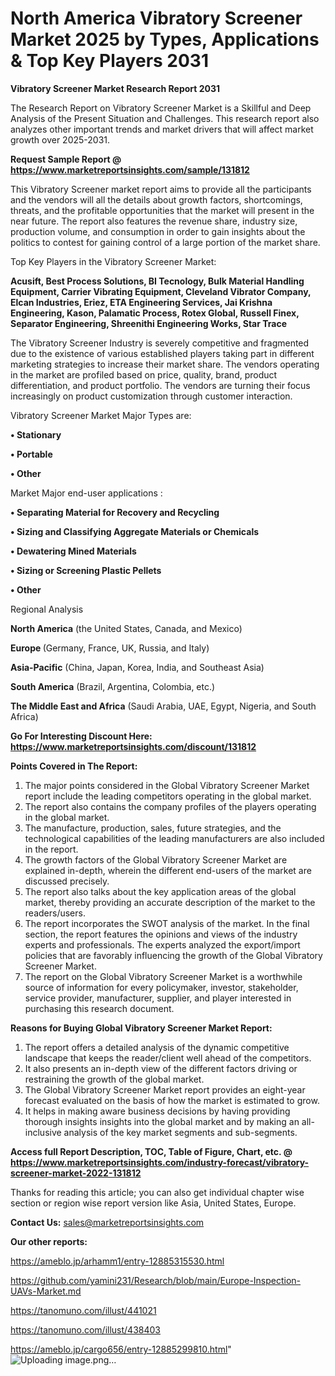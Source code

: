 # North America Vibratory Screener Market 2025 by Types, Applications & Top Key Players 2031

<strong>Vibratory Screener Market Research Report 2031</strong>

The Research Report on Vibratory Screener Market is a Skillful and Deep Analysis of the Present Situation and Challenges. This research report also analyzes other important trends and market drivers that will affect market growth over 2025-2031.

<strong>Request Sample Report @ <a href=https://www.marketreportsinsights.com/sample/131812>https://www.marketreportsinsights.com/sample/131812</a></strong>

This Vibratory Screener market report aims to provide all the participants and the vendors will all the details about growth factors, shortcomings, threats, and the profitable opportunities that the market will present in the near future. The report also features the revenue share, industry size, production volume, and consumption in order to gain insights about the politics to contest for gaining control of a large portion of the market share.

Top Key Players in the Vibratory Screener Market:

<strong>Acusift, Best Process Solutions, BI Tecnology, Bulk Material Handling Equipment, Carrier Vibrating Equipment, Cleveland Vibrator Company, Elcan Industries, Eriez, ETA Engineering Services, Jai Krishna Engineering, Kason, Palamatic Process, Rotex Global, Russell Finex, Separator Engineering, Shreenithi Engineering Works, Star Trace</strong>

The Vibratory Screener Industry is severely competitive and fragmented due to the existence of various established players taking part in different marketing strategies to increase their market share. The vendors operating in the market are profiled based on price, quality, brand, product differentiation, and product portfolio. The vendors are turning their focus increasingly on product customization through customer interaction.

Vibratory Screener Market Major Types are:

<strong>• Stationary

• Portable

• Other</strong>

Market Major end-user applications :

<strong>• Separating Material for Recovery and Recycling

• Sizing and Classifying Aggregate Materials or Chemicals

• Dewatering Mined Materials

• Sizing or Screening Plastic Pellets

• Other</strong>

Regional Analysis

</u><strong><b>North America</b></strong> (the United States, Canada, and Mexico)

<strong><b>Europe </b></strong>(Germany, France, UK, Russia, and Italy)

<strong><b>Asia-Pacific</b></strong> (China, Japan, Korea, India, and Southeast Asia)

<strong><b>South America</b></strong> (Brazil, Argentina, Colombia, etc.)

<strong><b>The Middle East and Africa</b></strong> (Saudi Arabia, UAE, Egypt, Nigeria, and South Africa)

<strong>Go For Interesting Discount Here: <a href=https://www.marketreportsinsights.com/discount/131812>https://www.marketreportsinsights.com/discount/131812</a></strong>

<strong>Points Covered in The Report:</strong>
<ol>
  <li>The major points considered in the Global Vibratory Screener Market report include the leading competitors operating in the global market.</li>
  <li>The report also contains the company profiles of the players operating in the global market.</li>
  <li>The manufacture, production, sales, future strategies, and the technological capabilities of the leading manufacturers are also included in the report.</li>
  <li>The growth factors of the Global Vibratory Screener Market are explained in-depth, wherein the different end-users of the market are discussed precisely.</li>
  <li>The report also talks about the key application areas of the global market, thereby providing an accurate description of the market to the readers/users.</li>
  <li>The report incorporates the SWOT analysis of the market. In the final section, the report features the opinions and views of the industry experts and professionals. The experts analyzed the export/import policies that are favorably influencing the growth of the Global Vibratory Screener Market.</li>
  <li>The report on the Global Vibratory Screener Market is a worthwhile source of information for every policymaker, investor, stakeholder, service provider, manufacturer, supplier, and player interested in purchasing this research document.</li>
</ol>
<strong>Reasons for Buying Global Vibratory Screener Market Report:</strong>

<ol>
  <li>The report offers a detailed analysis of the dynamic competitive landscape that keeps the reader/client well ahead of the competitors.</li>
  <li>It also presents an in-depth view of the different factors driving or restraining the growth of the global market.</li>
  <li>The Global Vibratory Screener Market report provides an eight-year forecast evaluated on the basis of how the market is estimated to grow.</li>
  <li>It helps in making aware business decisions by having providing thorough insights insights into the global market and by making an all-inclusive analysis of the key market segments and sub-segments.</li>
</ol>
<strong>Access full Report Description, TOC, Table of Figure, Chart, etc. @ <a href=https://www.marketreportsinsights.com/industry-forecast/vibratory-screener-market-2022-131812>https://www.marketreportsinsights.com/industry-forecast/vibratory-screener-market-2022-131812</a></strong>


Thanks for reading this article; you can also get individual chapter wise section or region wise report version like Asia, United States, Europe.

<strong>Contact Us:</strong>
sales@marketreportsinsights.com

<strong>Our other reports:</strong>

<a href=https://ameblo.jp/arhamm1/entry-12885315530.html>https://ameblo.jp/arhamm1/entry-12885315530.html</a>

<a href=https://github.com/yamini231/Research/blob/main/Europe-Inspection-UAVs-Market.md>https://github.com/yamini231/Research/blob/main/Europe-Inspection-UAVs-Market.md</a>

<a href=https://tanomuno.com/illust/441021>https://tanomuno.com/illust/441021</a>

<a href=https://tanomuno.com/illust/438403>https://tanomuno.com/illust/438403</a>

<a href=https://ameblo.jp/cargo656/entry-12885299810.html>https://ameblo.jp/cargo656/entry-12885299810.html</a>"
![Uploading image.png…]()
